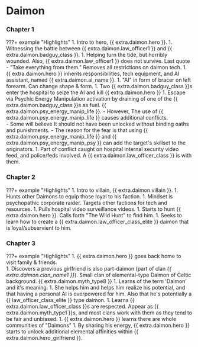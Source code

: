 # Daimon



### Chapter 1
???+ example "Highlights"
    1.  Intro to hero, {{ extra.daimon.hero }}.
    1.  Witnessing the battle between {{ extra.daimon.law_officer1 }} and {{ extra.daimon.badguy_class }}.
    1.  Helping turn the tide, but horribly wounded.  Also, {{ extra.daimon.law_officer1 }} does not survive.  Last quote - "Take everything from them."  Removes all restrictions on daimon tech.
    1.  {{ extra.daimon.hero }} inherits responsibilities, tech equipment, and AI assistant, named {{ extra.daimon.ai_name }}.
    1.  "AI" in form of bracer on left forearm.  Can change shape & form.
    1.  Two  {{ extra.daimon.badguy_class }}s enter the hospital to seize the AI and kill {{ extra.daimon.hero }}
    1.  Escape via Psychic Energy Manipulation activation by draining of one of the {{ extra.daimon.badguy_class }}s as fuel.  {{ extra.daimon.psy_energy_manip_life }}.
        - However, The use of {{ extra.daimon.psy_energy_manip_life }} causes additional conflicts.   
        - Some will believe It should not have been unlocked without binding oaths and punishments.
        - The reason for the fear is that using {{ extra.daimon.psy_energy_manip_life }} and {{ extra.daimon.psy_energy_manip_psy }} can add the target's skillset to the originators.
    1.  Part of conflict caught on hospital internal security video feed, and police/feds involved.  A {{ extra.daimon.law_officer_class }} is with them.


### Chapter 2
???+ example "Highlights"
    1.  Intro to villain, {{ extra.daimon.villain }}.
    1.  Hunts other Daimons to equip those loyal to his faction.
    1.  Mindset is psychopathic corporate raider.  Targets other factions for tech and resources.
    1.  Pulls hospital video surveillance videos.
    1.  Starts to hunt {{ extra.daimon.hero }}.  Calls forth "The Wild Hunt" to find him.
    1.  Seeks to learn how to create a {{ extra.daimon.law_officer_class_elite }} daimon that is loyal/subservient to him.


### Chapter 3
???+ example "Highlights"
    1.  {{ extra.daimon.hero }} goes back home to visit family & friends.  
    1.  Discovers a previous girlfriend is also part-daimon (part of clan _{{ extra.daimon.clan_name1 }}_).  Small clan of elemental-type Daimon of Celtic background.  {{ extra.daimon.myth_type8 }}
    1.  Learns of the term 'Daimon' and it's meaning.
    1.  She helps him and helps him realize his potential, and that having a personal AI is overpowered for him.   Also that he's potentially a {{ law_officer_class_elite }} type daimon.
    1.  Learns {{ extra.daimon.law_officer_class }}s are respected.  Appear as {{ extra.daimon.myth_type1 }}s, and most clans work with them as they tend to be fair and unbiased.
    1.  {{ extra.daimon.hero }} learns there are whole communities of "Daimons"
    1.  By sharing his energy, {{ extra.daimon.hero }} starts to unlock additional elemental affinities within {{ extra.daimon.hero_girlfriend }}.
